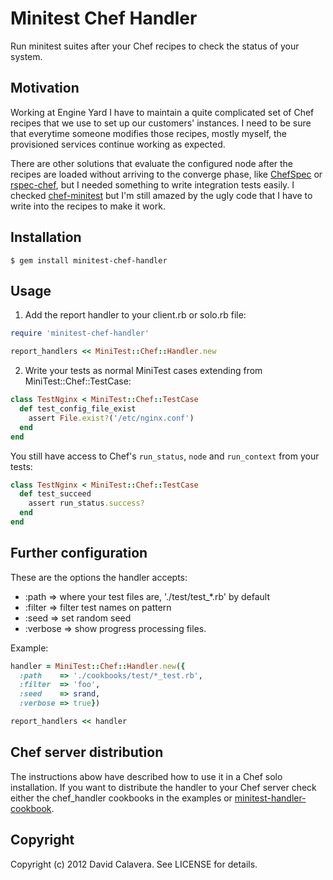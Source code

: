 # Minitest Chef Handler

Run minitest suites after your Chef recipes to check the status of your system.

## Motivation

Working at Engine Yard I have to maintain a quite complicated set of Chef recipes that we use to set up our customers' instances. I need to be sure that everytime someone modifies those recipes, mostly myself, the provisioned services continue working as expected.

There are other solutions that evaluate the configured node after the recipes
are loaded without arriving to the converge phase, like [ChefSpec](https://github.com/acrmp/chefspec) or [rspec-chef](https://github.com/calavera/rspec-chef), but I needed something to write integration tests easily. I checked [chef-minitest](https://github.com/fujin/chef-minitest) but I'm still amazed by the ugly code that I have to write into the recipes to make it work.

## Installation

```
$ gem install minitest-chef-handler
```

## Usage

1. Add the report handler to your client.rb or solo.rb file:

```ruby
require 'minitest-chef-handler'

report_handlers << MiniTest::Chef::Handler.new
```

2. Write your tests as normal MiniTest cases extending from MiniTest::Chef::TestCase:

```ruby
class TestNginx < MiniTest::Chef::TestCase
  def test_config_file_exist
    assert File.exist?('/etc/nginx.conf')
  end
end
```

You still have access to Chef's `run_status`, `node` and `run_context` from your tests:

```ruby
class TestNginx < MiniTest::Chef::TestCase
  def test_succeed
    assert run_status.success?
  end
end
```

## Further configuration

These are the options the handler accepts:

* :path => where your test files are, './test/test_*.rb' by default
* :filter => filter test names on pattern
* :seed => set random seed
* :verbose => show progress processing files.

Example:

```ruby
handler = MiniTest::Chef::Handler.new({
  :path    => './cookbooks/test/*_test.rb',
  :filter  => 'foo',
  :seed    => srand,
  :verbose => true})

report_handlers << handler
```

## Chef server distribution

The instructions abow have described how to use it in a Chef solo installation. If you want to distribute the handler to your Chef server check either the chef_handler cookbooks in the examples or [minitest-handler-cookbook](https://github.com/btm/minitest-handler-cookbook).

## Copyright

Copyright (c) 2012 David Calavera. See LICENSE for details.
